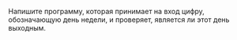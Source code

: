 Напишите программу, которая принимает на вход цифру, обозначающую день недели, и проверяет, является ли этот день выходным.
